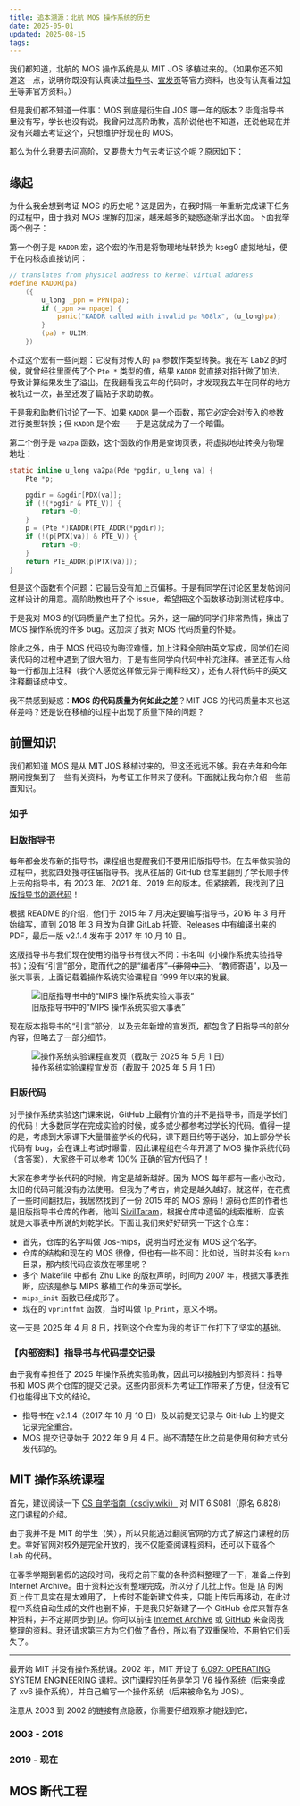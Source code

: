 ```yaml
---
title: 追本溯源：北航 MOS 操作系统的历史
date: 2025-05-01
updated: 2025-08-15
tags:
---
```


我们都知道，北航的 MOS 操作系统是从 MIT JOS 移植过来的。（如果你还不知道这一点，说明你既没有认真读过[指导书](https://os.buaa.edu.cn/public/guide-book.pdf)、[宣发页](https://os.buaa.edu.cn/team/)等官方资料，也没有认真看过[知乎](https://www.zhihu.com/question/322261810)等非官方资料。）

但是我们都不知道一件事：MOS 到底是衍生自 JOS 哪一年的版本？毕竟指导书里没有写，学长也没有说。我曾问过高阶助教，高阶说他也不知道，还说他现在并没有兴趣去考证这个，只想维护好现在的 MOS。

那么为什么我要去问高阶，又要费大力气去考证这个呢？原因如下：

## 缘起
为什么我会想到考证 MOS 的历史呢？这是因为，在我时隔一年重新完成课下任务的过程中，由于我对 MOS 理解的加深，越来越多的疑惑逐渐浮出水面。下面我举两个例子：

第一个例子是 `KADDR` 宏，这个宏的作用是将物理地址转换为 kseg0 虚拟地址，便于在内核态直接访问：
```c
// translates from physical address to kernel virtual address
#define KADDR(pa)                                                                                  \
	({                                                                                         \
		u_long _ppn = PPN(pa);                                                             \
		if (_ppn >= npage) {                                                               \
			panic("KADDR called with invalid pa %08lx", (u_long)pa);                   \
		}                                                                                  \
		(pa) + ULIM;                                                                       \
	})
```

不过这个宏有一些问题：它没有对传入的 `pa` 参数作类型转换。我在写 Lab2 的时候，就曾经往里面传了个 `Pte *` 类型的值，结果 `KADDR` 就直接对指针做了加法，导致计算结果发生了溢出。在我翻看我去年的代码时，才发现我去年在同样的地方被坑过一次，甚至还发了篇帖子求助助教。

于是我和助教们讨论了一下。如果 `KADDR` 是一个函数，那它必定会对传入的参数进行类型转换；但 `KADDR` 是个宏——于是这就成为了一个暗雷。

第二个例子是 `va2pa` 函数，这个函数的作用是查询页表，将虚拟地址转换为物理地址：
```c
static inline u_long va2pa(Pde *pgdir, u_long va) {
	Pte *p;

	pgdir = &pgdir[PDX(va)];
	if (!(*pgdir & PTE_V)) {
		return ~0;
	}
	p = (Pte *)KADDR(PTE_ADDR(*pgdir));
	if (!(p[PTX(va)] & PTE_V)) {
		return ~0;
	}
	return PTE_ADDR(p[PTX(va)]);
}
```

但是这个函数有个问题：它最后没有加上页偏移。于是有同学在讨论区里发帖询问这样设计的用意。高阶助教也开了个 issue，希望把这个函数移动到测试程序中。

于是我对 MOS 的代码质量产生了担忧。另外，这一届的同学们非常热情，揪出了 MOS 操作系统的许多 bug。这加深了我对 MOS 代码质量的怀疑。

除此之外，由于 MOS 代码较为晦涩难懂，加上注释全部由英文写成，同学们在阅读代码的过程中遇到了很大阻力，于是有些同学向代码中补充注释。甚至还有人给每一行都加上注释（我个人感觉这样做无异于阐释经文），还有人将代码中的英文注释翻译成中文。

我不禁感到疑惑：**MOS 的代码质量为何如此之差**？MIT JOS 的代码质量本来也这样差吗？还是说在移植的过程中出现了质量下降的问题？

## 前置知识
我们都知道 MOS 是从 MIT JOS 移植过来的，但这还远远不够。我在去年和今年期间搜集到了一些有关资料，为考证工作带来了便利。下面就让我向你介绍一些前置知识。

### 知乎

### 旧版指导书
每年都会发布新的指导书，课程组也提醒我们不要用旧版指导书。在去年做实验的过程中，我就四处搜寻往届指导书。我从往届的 GitHub 仓库里翻到了学长顺手传上去的指导书，有 2023 年、2021 年、2019 年的版本。但紧接着，我找到了[旧版指导书的源代码](https://github.com/SivilTaram/BUAAOS-guide-book)！

根据 README 的介绍，他们于 2015 年 7 月决定要编写指导书，2016 年 3 月开始编写，直到 2018 年 3 月改为自建 GitLab 托管。Releases 中有编译出来的 PDF，最后一版 v2.1.4 发布于 2017 年 10 月 10 日。

这版指导书与我们现在使用的指导书有很大不同：书名叫《小操作系统实验指导书》；没有“引言”部分，取而代之的是“编者序”~~（非常中二）~~、“教师寄语”，以及一张大事表，上面记载着操作系统实验课程自 1999 年以来的发展。

<figure>
  <img src="/images/mos-guide-book.png" alt="旧版指导书中的“MIPS 操作系统实验大事表”" style="max-height: 12em">
  <figcaption>旧版指导书中的“MIPS 操作系统实验大事表”</figcaption>
</figure>

现在版本指导书的“引言”部分，以及去年新增的宣发页，都包含了旧指导书的部分内容，但略去了一部分细节。

<figure>
  <img src="/images/mos-course-team.png" alt="操作系统实验课程宣发页（截取于 2025 年 5 月 1 日）" style="max-height: 18em">
  <figcaption>操作系统实验课程宣发页（截取于 2025 年 5 月 1 日）</figcaption>
</figure>

### 旧版代码
对于操作系统实验这门课来说，GitHub 上最有价值的并不是指导书，而是学长们的代码！大多数同学在完成实验的时候，或多或少都参考过学长的代码。值得一提的是，考虑到大家课下大量借鉴学长的代码，课下题目约等于送分，加上部分学长代码有 bug，会在课上考试时爆雷，因此课程组在今年开源了 MOS 操作系统代码（含答案），大家终于可以参考 100% 正确的官方代码了！

大家在参考学长代码的时候，肯定是越新越好。因为 MOS 每年都有一些小改动，太旧的代码可能没有办法使用。但我为了考古，肯定是越久越好。就这样，在花费了一些时间翻找后，我居然找到了一份 2015 年的 MOS 源码！源码仓库的作者也是旧版指导书仓库的作者，他叫 [SivilTaram](https://github.com/SivilTaram)，根据仓库中遗留的线索推断，应该就是大事表中所说的刘乾学长。下面让我们来好好研究一下这个仓库：

 -  首先，仓库的名字叫做 Jos-mips，说明当时还没有 MOS 这个名字。
 -  仓库的结构和现在的 MOS 很像，但也有一些不同：比如说，当时并没有 `kern` 目录，那内核代码应该放在哪里呢？
 -  多个 Makefile 中都有 Zhu Like 的版权声明，时间为 2007 年，根据大事表推断，应该是参与 MIPS 移植工作的朱沥可学长。
 -  `mips_init` 函数已经成形了。
 -  现在的 `vprintfmt` 函数，当时叫做 `lp_Print`，意义不明。

这一天是 2025 年 4 月 8 日，找到这个仓库为我的考证工作打下了坚实的基础。

### 【内部资料】指导书与代码提交记录
由于我有幸担任了 2025 年操作系统实验助教，因此可以接触到内部资料：指导书和 MOS 两个仓库的提交记录。这些内部资料为考证工作带来了方便，但没有它们也能得出下文的结论。

 -	指导书在 v2.1.4（2017 年 10 月 10 日）及以前提交记录与 GitHub 上的提交记录完全重合。
 -	MOS 提交记录始于 2022 年 9 月 4 日。尚不清楚在此之前是使用何种方式分发代码的。

## MIT 操作系统课程
首先，建议阅读一下 [CS 自学指南（csdiy.wiki）](https://csdiy.wiki/%E6%93%8D%E4%BD%9C%E7%B3%BB%E7%BB%9F/MIT6.S081/) 对 MIT 6.S081（原名 6.828）这门课程的介绍。

由于我并不是 MIT 的学生（笑），所以只能通过翻阅官网的方式了解这门课程的历史。幸好官网对校外是完全开放的，我不仅能查阅课程资料，还可以下载各个 Lab 的代码。

在春季学期到暑假的这段时间，我将之前下载的各种资料整理了一下，准备上传到 Internet Archive。由于资料还没有整理完成，所以分了几批上传。但是 <abbr title="Internet Archive">IA</abbr> 的网页上传工具实在是太难用了，上传时不能新建文件夹，只能上传后再移动，在此过程中系统自动生成的文件也删不掉，于是我只好新建了一个 GitHub 仓库来暂存各种资料，并不定期同步到 <abbr title="Internet Archive">IA</abbr>。你可以前往 [Internet Archive](https://archive.org/details/mit-6.828-lab-files) 或 [GitHub](https://github.com/TripleCamera/mit-6.828-lab-files) 来查阅我整理的资料。我还请求第三方为它们做了备份，所以有了双重保险，不用怕它们丢失了。

---

最开始 MIT 并没有操作系统课。2002 年，MIT 开设了 [6.097: OPERATING SYSTEM ENGINEERING](https://pdos.csail.mit.edu/archive/6.097/) 课程。这门课程的任务是学习 V6 操作系统（后来换成了 xv6 操作系统），并自己编写一个操作系统（后来被命名为 JOS）。

注意从 2003 到 2002 的链接有点隐蔽，你需要仔细观察才能找到它。

### 2003 - 2018
### 2019 - 现在

## MOS 断代工程


